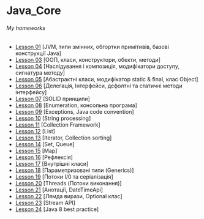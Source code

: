 # Java_Core
<h6>My homeworks</h6>
<ul>
    <li>
        <a href="https://github.com/olegnakhod/Java_Core_Lesson/tree/all_homeworks/Lesson%2001/src/academy/lgs">Lesson 01</a> [JVM, типи змінних, обгортки примітивів, базові конструкції Java]</li>
    <li>
        <a href="https://github.com/olegnakhod/Java_Core_Lesson/tree/all_homeworks/Lesson%2003/src/academy/lgs">Lesson 03</a> [ООП, класи, конструктори, обєкти, методи]</li>
    <li>
        <a href="https://github.com/olegnakhod/Java_Core_Lesson/tree/all_homeworks/Lesson%2004/src/academy/lgs">Lesson 04</a> [Наслідування і композиція, модифікатори доступу, сигнатура методу]</li>
    <li>
        <a href="https://github.com/olegnakhod/Java_Core_Lesson/tree/all_homeworks/Lesson%2005/src/academy/lgs">Lesson 05</a> [Абастрактні класи, модифікатор static & final, клас Object]</li>
    <li>
        <a href="https://github.com/olegnakhod/Java_Core_Lesson/tree/all_homeworks/Lesson%2006/src/academy/lgs">Lesson 06</a> [Делегація, Інтерфейси, дефолтні та статичні методи інтерфейсу]</li>
    <li>
        <a href="https://github.com/olegnakhod/Java_Core_Lesson/tree/all_homeworks/Lesson%2007/src/academy/lgs">Lesson 07</a> [SOLID принципи]</li>
    <li>
        <a href="https://github.com/olegnakhod/Java_Core_Lesson/tree/all_homeworks/Lesson%2008/src/academy/lgs">Lesson 08</a> [Enumeration, консольна програма]</li>
    <li>
        <a href="https://github.com/olegnakhod/Java_Core_Lesson/tree/all_homeworks/Lesson%2009/src/academy/lgs">Lesson 09</a> [Exceptions, Java code convention]</li>
    <li>
        <a href="https://github.com/olegnakhod/Java_Core_Lesson/tree/all_homeworks/Lesson%2010/src/academy/lgs">Lesson 10</a> [String processing]</li>
    <li>
        <a href="https://github.com/olegnakhod/Java_Core_Lesson/tree/all_homeworks/Lesson%2011/src/academy/lgs">Lesson 11</a> [Collection Framework]</li>
     <li>
        <a href="https://github.com/olegnakhod/Java_Core_Lesson/tree/all_homeworks/Lesson%2012/src/academy/lgs">Lesson 12</a> [List]</li>
     <li>
        <a href="https://github.com/olegnakhod/Java_Core_Lesson/tree/all_homeworks/Lesson%2013/src/academy/lgs">Lesson 13</a> [Iterator, Collection sorting]</li> 
     <li>
        <a href="https://github.com/olegnakhod/Java_Core_Lesson/tree/all_homeworks/Lesson%2014/src/academy/lgs">Lesson 14</a> [Set, Queue]</li>   
    <li>
        <a href="https://github.com/olegnakhod/Java_Core_Lesson/tree/all_homeworks/Lesson%2015/src/academy/lgs">Lesson 15</a> [Map]</li>
     <li>
        <a href="https://github.com/olegnakhod/Java_Core_Lesson/tree/all_homeworks/Lesson%2016/src/academy/lgs">Lesson 16</a> [Рефлексія]</li>
    <li>
        <a href="https://github.com/olegnakhod/Java_Core_Lesson/tree/all_homeworks/Lesson%2017/src/academy/lgs">Lesson 17</a> [Внутрішні класи]</li>
    <li>
        <a href="https://github.com/olegnakhod/Java_Core_Lesson/tree/all_homeworks/Lesson%2018/src/academy/lgs">Lesson 18</a> [Параметризовані типи (Generics)]</li>
    <li>
        <a href="https://github.com/olegnakhod/Java_Core_Lesson/tree/all_homeworks/Lesson%2019/src/academy/lgs">Lesson 19</a> [Потоки I/0 та серіалізація]</li>
    <li>
        <a href="https://github.com/olegnakhod/Java_Core_Lesson/tree/all_homeworks/Lesson%2020/src/academy/lgs">Lesson 20</a> [Threads (Потоки виконання)]</li>
    <li>
        <a href="https://github.com/olegnakhod/Java_Core_Lesson/tree/all_homeworks/Lesson%2021/src/academy/lgs">Lesson 21</a> [Анотації, DateTimeApi]</li>
    <li>
        <a href="https://github.com/olegnakhod/Java_Core_Lesson/tree/all_homeworks/Lesson%2022/src/academy/lgs">Lesson 22</a> [Лямда вирази, Optional клас]</li>
    <li>
        <a href="https://github.com/olegnakhod/Java_Core_Lesson/tree/all_homeworks/Lesson%2023/src/academy/lgs">Lesson 23</a> [Stream API]</li>
     <li>
        <a href="https://github.com/olegnakhod/Java_Core_Lesson/tree/all_homeworks/Lesson%2024/src/academy/lgs">Lesson 24</a> [Java 8 best practice]</li>
</ul>


      



